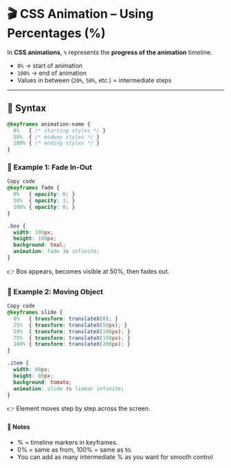 # 🎬 CSS Animation – Using Percentages (%)

In **CSS animations**, `%` represents the **progress of the animation** timeline.  
- `0%` → start of animation  
- `100%` → end of animation  
- Values in between (`20%`, `50%`, etc.) = intermediate steps  

---

## 🔹 Syntax
```css
@keyframes animation-name {
  0%   { /* starting styles */ }
  50%  { /* midway styles */ }
  100% { /* ending styles */ }
}
```
### 🔹 Example 1: Fade In-Out
```css
Copy code
@keyframes fade {
  0%   { opacity: 0; }
  50%  { opacity: 1; }
  100% { opacity: 0; }
}

.box {
  width: 100px;
  height: 100px;
  background: teal;
  animation: fade 3s infinite;
}
```
👉 Box appears, becomes visible at 50%, then fades out.

### 🔹 Example 2: Moving Object
```css
Copy code
@keyframes slide {
  0%   { transform: translateX(0); }
  25%  { transform: translateX(50px); }
  50%  { transform: translateX(100px); }
  75%  { transform: translateX(150px); }
  100% { transform: translateX(200px); }
}

.item {
  width: 80px;
  height: 80px;
  background: tomato;
  animation: slide 4s linear infinite;
}
```
👉 Element moves step by step across the screen.

#### 📝 Notes
- % = timeline markers in keyframes.
- 0% = same as from, 100% = same as to.
- You can add as many intermediate % as you want for smooth control